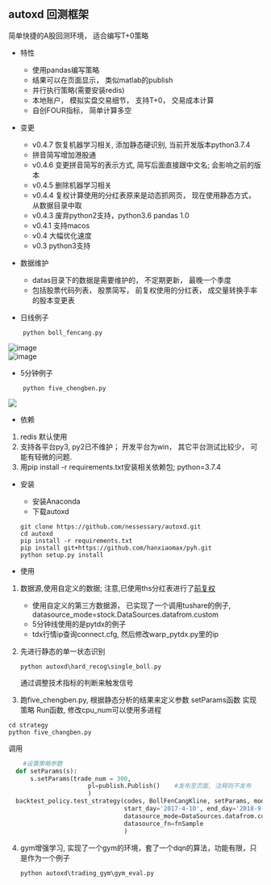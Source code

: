 autoxd 回测框架
------

简单快捷的A股回测环境， 适合编写T+0策略

- 特性
  * 使用pandas编写策略
  * 结果可以在页面显示， 类似matlab的publish
  * 并行执行策略(需要安装redis)
  * 本地账户， 模拟实盘交易细节， 支持T+0， 交易成本计算
  * 自创FOUR指标， 简单计算多空

- 变更
  * v0.4.7 恢复机器学习相关, 添加静态硬识别, 当前开发版本python3.7.4
  * 拼音简写增加港股通
  * v0.4.6 变更拼音简写的表示方式, 简写后面直接跟中文名; 会影响之前的版本
  * v0.4.5 删除机器学习相关
  * v0.4.4 复权计算使用的分红表原来是动态抓网页， 现在使用静态方式， 从数据目录中取
  * v0.4.3 废弃python2支持，python3.6 pandas 1.0
  * v0.4.1 支持macos
  * v0.4 大幅优化速度
  * v0.3 python3支持

- 数据维护
  * datas目录下的数据是需要维护的， 不定期更新， 最晚一个季度
  * 包括股票代码列表， 股票简写， 前复权使用的分红表， 成交量转换手率的股本变更表


- 日线例子

```
	python boll_fencang.py
```

   ![image](https://github.com/nessessary/autoxd/raw/master/pics/autoxd_backtest_result.png)<br>
   ![image](https://github.com/nessessary/autoxd/raw/master/pics/autoxd_backtest_result_kline.png)

- 5分钟例子

```
	python five_chengben.py
```

   <img src="https://github.com/nessessary/autoxd/raw/master/pics/five.png"></img>


- 依赖
1. redis 默认使用
2. 支持各平台py3, py2已不维护； 开发平台为win， 其它平台测试比较少， 可能有轻微的问题.
3. 用pip install -r requirements.txt安装相关依赖包; python=3.7.4

- 安装
  * 安装Anaconda
  * 下载autoxd
  ```
  git clone https://github.com/nessessary/autoxd.git
  cd autoxd
  pip install -r requirements.txt
  pip install git+https://github.com/hanxiaomax/pyh.git
  python setup.py install
  ```

- 使用

1. 数据源,使用自定义的数据; 注意,已使用ths分红表进行了[前复权](http://www.cppblog.com/wangkang2009/archive/2015/04/25/210437.html)<br>
      * 使用自定义的第三方数据源， 已实现了一个调用tushare的例子,
      datasource_mode=stock.DataSources.datafrom.custom
      * 5分钟线使用的是pytdx的例子
	  * tdx行情ip查询connect.cfg, 然后修改warp_pytdx.py里的ip

2. 先进行静态的单一状态识别
   ```
   python autoxd\hard_recog\single_boll.py
   ```
   通过调整技术指标的判断来触发信号

3. 跑five_chengben.py, 根据静态分析的结果来定义参数  setParams函数
  实现策略 Run函数, 修改cpu_num可以使用多进程
  ```
  cd strategy
  python five_changben.py
  ```
  调用
  ```python
      #设置策略参数
    def setParams(s):
    	s.setParams(trade_num = 300,
                        pl=publish.Publish()	#发布至页面, 注释则不发布
                        )
    backtest_policy.test_strategy(codes, BollFenCangKline, setParams, mode=myenum.hisdat_mode,
                                  start_day='2017-4-10', end_day='2018-9-15',
                                  datasource_mode=DataSources.datafrom.custom,
                                  datasource_fn=fnSample
                                  )
  ```

4. gym增强学习, 实现了一个gym的环境，套了一个dqn的算法，功能有限，只是作为一个例子
   ```
   python autoxd\trading_gym\gym_eval.py
   ```
